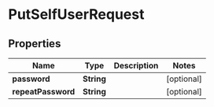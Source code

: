 # PutSelfUserRequest

## Properties
Name | Type | Description | Notes
------------ | ------------- | ------------- | -------------
**password** | **String** |  |  [optional]
**repeatPassword** | **String** |  |  [optional]
